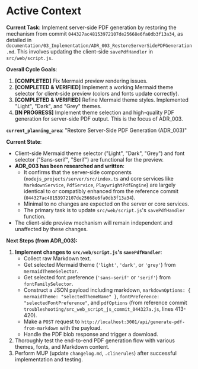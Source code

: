# Active Context

**Current Task**: Implement server-side PDF generation by restoring the mechanism from commit `044327ac48153972107de25668e6fa0db3f13a34`, as detailed in `documentation/03_Implementation/ADR_003_RestoreServerSidePDFGeneration.md`. This involves updating the client-side `savePdfHandler` in `src/web/script.js`.

**Overall Cycle Goals**:
1.  **[COMPLETED]** Fix Mermaid preview rendering issues.
2.  **[COMPLETED & VERIFIED]** Implement a working Mermaid theme selector for client-side preview (colors and fonts update correctly).
3.  **[COMPLETED & VERIFIED]** Refine Mermaid theme styles. Implemented "Light", "Dark", and "Grey" themes.
4.  **[IN PROGRESS]** Implement theme selection and high-quality PDF generation for server-side PDF output. This is the focus of ADR_003.

**`current_planning_area`**: "Restore Server-Side PDF Generation (ADR_003)"

**Current State**:
- Client-side Mermaid theme selector ("Light", "Dark", "Grey") and font selector ("Sans-serif", "Serif") are functional for the preview.
- **ADR_003 has been researched and written**:
    - It confirms that the server-side components (`nodejs_projects/server/src/index.ts` and core services like `MarkdownService`, `PdfService`, `PlaywrightPdfEngine`) are largely identical to or compatibly enhanced from the reference commit (`044327ac48153972107de25668e6fa0db3f13a34`).
    - Minimal to no changes are expected on the server or core services.
    - The primary task is to update `src/web/script.js`'s `savePdfHandler` function.
- The client-side preview mechanism will remain independent and unaffected by these changes.

**Next Steps (from ADR_003):**
1.  **Implement changes to `src/web/script.js`'s `savePdfHandler`**:
    *   Collect raw Markdown text.
    *   Get selected Mermaid theme (`'light'`, `'dark'`, or `'grey'`) from `mermaidThemeSelector`.
    *   Get selected font preference (`'sans-serif'` or `'serif'`) from `fontFamilySelector`.
    *   Construct a JSON payload including markdown, `markdownOptions: { mermaidTheme: "selectedThemeName" }`, `fontPreference: "selectedFontPreference"`, and `pdfOptions` (from reference commit `troubleshooting/src_web_script_js_commit_044327a.js`, lines 413-420).
    *   Make a `POST` request to `http://localhost:3001/api/generate-pdf-from-markdown` with the payload.
    *   Handle the PDF blob response and trigger a download.
2.  Thoroughly test the end-to-end PDF generation flow with various themes, fonts, and Markdown content.
3.  Perform MUP (update `changelog.md`, `.clinerules`) after successful implementation and testing.